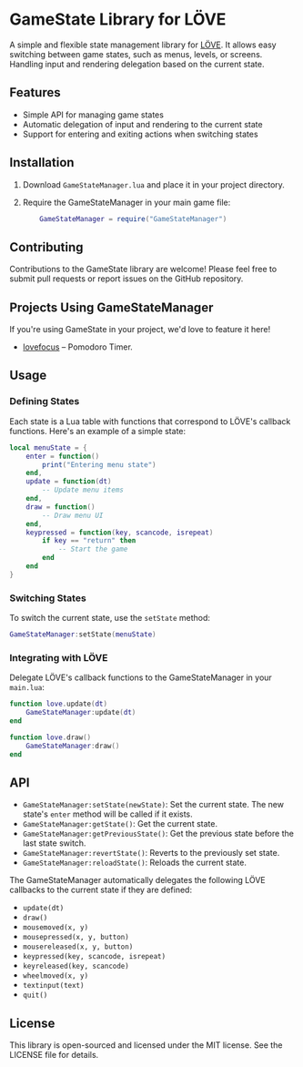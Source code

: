 # GameState Library for LÖVE

A simple and flexible state management library for [LÖVE](https://love2d.org/). It allows easy switching between game states, such as menus, levels, or screens. Handling input and rendering delegation based on the current state.

## Features

- Simple API for managing game states
- Automatic delegation of input and rendering to the current state
- Support for entering and exiting actions when switching states

## Installation

1. Download `GameStateManager.lua` and place it in your project directory.
2. Require the GameStateManager in your main game file:

    ```lua
        GameStateManager = require("GameStateManager")
    ```

## Contributing

Contributions to the GameState library are welcome! Please feel free to submit pull requests or report issues on the GitHub repository.

## Projects Using GameStateManager
If you're using GameState in your project, we'd love to feature it here!

- [lovefocus](https://github.com/tokisuno/lovefocus) – Pomodoro Timer.

## Usage

### Defining States

Each state is a Lua table with functions that correspond to LÖVE's callback functions. Here's an example of a simple state:

```lua
local menuState = {
    enter = function()
        print("Entering menu state")
    end,
    update = function(dt)
        -- Update menu items
    end,
    draw = function()
        -- Draw menu UI
    end,
    keypressed = function(key, scancode, isrepeat)
        if key == "return" then
            -- Start the game
        end
    end
}
```

### Switching States

To switch the current state, use the `setState` method:

```lua
GameStateManager:setState(menuState)
```

### Integrating with LÖVE

Delegate LÖVE's callback functions to the GameStateManager in your `main.lua`:

```lua
function love.update(dt)
    GameStateManager:update(dt)
end

function love.draw()
    GameStateManager:draw()
end
```

## API

- `GameStateManager:setState(newState)`: Set the current state. The new state's `enter` method will be called if it exists.
- `GameStateManager:getState()`: Get the current state.
- `GameStateManager:getPreviousState()`: Get the previous state before the last state switch.
- `GameStateManager:revertState()`:  Reverts to the previously set state.
- `GameStateManager:reloadState()`: Reloads the current state.

The GameStateManager automatically delegates the following LÖVE callbacks to the current state if they are defined:
- `update(dt)`
- `draw()`
- `mousemoved(x, y)`
- `mousepressed(x, y, button)`
- `mousereleased(x, y, button)`
- `keypressed(key, scancode, isrepeat)`
- `keyreleased(key, scancode)`
- `wheelmoved(x, y)`
- `textinput(text)`
- `quit()`

## License

This library is open-sourced and licensed under the MIT license. See the LICENSE file for details.

